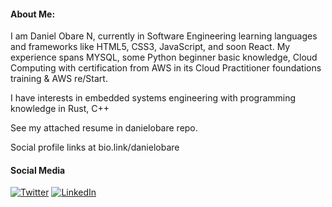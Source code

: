 #### About Me:
I am Daniel Obare N, currently in Software Engineering learning languages and frameworks like HTML5, CSS3, JavaScript, and soon React. My experience spans MYSQL, some Python beginner basic knowledge, Cloud Computing with certification from AWS in its Cloud Practitioner foundations training & AWS re/Start. 

I have interests in embedded systems engineering with programming knowledge in Rust, C++

See my attached resume in danielobare repo.

Social profile links at bio.link/danielobare



#### Social Media
[![Twitter](https://img.shields.io/badge/Twitter-%231DA1F2.svg?logo=Twitter&logoColor=white)](https://twitter.com/rexobare) [![LinkedIn](https://img.shields.io/badge/LinkedIn-%230077B5.svg?logo=linkedin&logoColor=white)](https://linkedin.com/in/danielobare)
